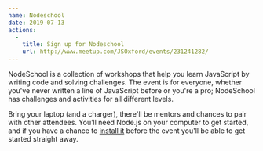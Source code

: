 ```yaml
---
name: Nodeschool
date: 2019-07-13
actions:
  -
    title: Sign up for Nodeschool
    url: http://www.meetup.com/JSOxford/events/231241282/
---
```


NodeSchool is a collection of workshops that help you learn JavaScript by writing code and solving challenges. The event is for everyone, whether you've never written a line of JavaScript before or you're a pro; NodeSchool has challenges and activities for all different levels.

Bring your laptop (and a charger), there'll be mentors and chances to pair with other attendees. You’ll need Node.js on your computer to get started, and if you have a chance to [install it](https://nodejs.org/en/download/) before the event you'll be able to get started straight away.
